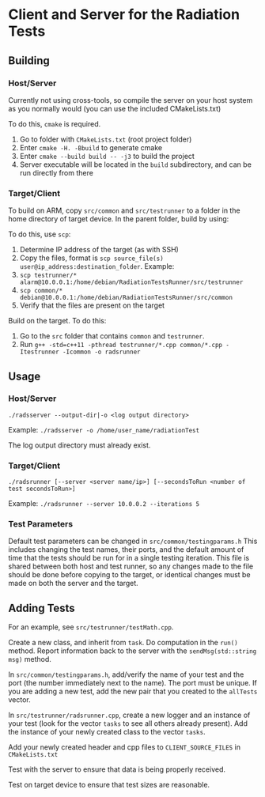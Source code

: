# Client and Server for the Radiation Tests

## Building

### Host/Server
Currently not using cross-tools, so compile the server on your host system as you normally would (you can use the included CMakeLists.txt)

To do this, `cmake` is required.

1. Go to folder with `CMakeLists.txt` (root project folder)
2. Enter `cmake -H. -Bbuild` to generate cmake 
3. Enter `cmake --build build -- -j3` to build the project
4. Server executable will be located in the `build` subdirectory, and can be run directly from there

### Target/Client
To build on ARM, copy `src/common` and `src/testrunner` to a folder in the home directory of target device. In the parent folder, build by using:

To do this, use `scp`:

1. Determine IP address of the target (as with SSH)
2. Copy the files, format is `scp source_file(s) user@ip_address:destination_folder`. Example:
  1. `scp testrunner/* alarm@10.0.0.1:/home/debian/RadiationTestsRunner/src/testrunner`
  2. `scp common/* debian@10.0.0.1:/home/debian/RadiationTestsRunner/src/common`
3. Verify that the files are present on the target

Build on the target. To do this:
1. Go to the `src` folder that contains `common` and `testrunner`.
2. Run `g++ -std=c++11 -pthread testrunner/*.cpp common/*.cpp -Itestrunner -Icommon -o radsrunner`

## Usage

### Host/Server
`./radsserver --output-dir|-o <log output directory>`

Example: `./radsserver -o /home/user_name/radiationTest`

The log output directory must already exist.

### Target/Client
`./radsrunner [--server <server name/ip>] [--secondsToRun <number of test secondsToRun>]`

Example: `./radsrunner --server 10.0.0.2 --iterations 5`

### Test Parameters
Default test parameters can be changed in `src/common/testingparams.h` This includes changing the test names, their ports, and the default amount of time that the tests should be run for in a single testing iteration. This file is shared between both host and test runner, so any changes made to the file should be done before copying to the target, or identical changes must be made on both the server and the target.

## Adding Tests

For an example, see `src/testrunner/testMath.cpp`.

Create a new class, and inherit from `task`. Do computation in the `run()` method. Report information back to the server with the `sendMsg(std::string msg)` method.

In `src/common/testingparams.h`, add/verify the name of your test and the port (the number immediately next to the name). The port must be unique. If you are adding a new test, add the new pair that you created to the `allTests` vector.

In `src/testrunner/radsrunner.cpp`, create a new logger and an instance of your test (look for the vector `tasks` to see all others already present). Add the instance of your newly created class to the vector `tasks`.

Add your newly created header and cpp files to `CLIENT_SOURCE_FILES` in `CMakeLists.txt`

Test with the server to ensure that data is being properly received.

Test on target device to ensure that test sizes are reasonable.
